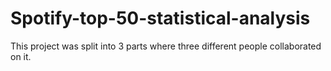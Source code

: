 # Spotify-top-50-statistical-analysis

This project was split into 3 parts where three different people collaborated on it.
